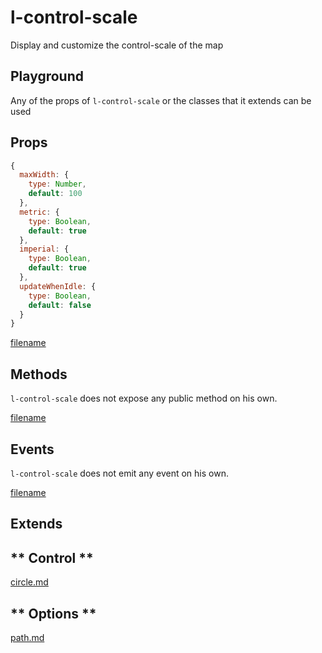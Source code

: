 # l-control-scale

Display and customize the control-scale of the map

## Playground
Any of the props of `l-control-scale` or the classes that it extends can be used

<vuep template="#control-scale-example"></vuep>

<script v-pre type="text/x-template" id="control-scale-example">

<template>
  <l-map style="height: 100%; width: 100%" :zoom="zoom" :center="center">
    <l-control-scale position="topright" :imperial="true" :metric="false"></l-control-scale>
    <l-tile-layer :url="url"></l-tile-layer>
  </l-map>
</template>

<script>

Vue.component('l-map', Vue2Leaflet.LMap)
Vue.component('l-tile-layer', Vue2Leaflet.LTileLayer)
Vue.component('l-control-scale', Vue2Leaflet.LControlScale)

export default {
  data () {
    return {
      url: 'http://{s}.tile.osm.org/{z}/{x}/{y}.png',
      zoom: 8,
      center: [47.313220, -1.319482]
    };
  }
}
</script>
</script>

## Props

```js
{
  maxWidth: {
    type: Number,
    default: 100
  },
  metric: {
    type: Boolean,
    default: true
  },
  imperial: {
    type: Boolean,
    default: true
  },
  updateWhenIdle: {
    type: Boolean,
    default: false
  }
}
```

[filename](../props-notice.md ':include')

## Methods

`l-control-scale` does not expose any public method on his own.

[filename](../methods-notice.md ':include')

## Events

`l-control-scale` does not emit any event on his own.

[filename](../events-notice.md ':include')

## Extends

<!-- tabs:start -->

## ** Control **

[circle.md](../../mixins/control.md ':include')

## ** Options **

[path.md](../../mixins/options.md ':include')

<!-- tabs:end -->

